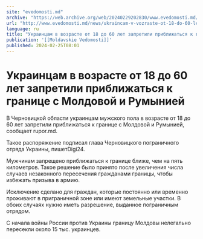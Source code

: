 ```yaml
---
site: "evedomosti.md"
archive: "https://web.archive.org/web/20240229202830/www.evedomosti.md/news/ukraincam-v-vozraste-ot-18-do-60-let-zapretili-priblizhatsya"
url: "http://www.evedomosti.md/news/ukraincam-v-vozraste-ot-18-do-60-let-zapretili-priblizhatsya"
language: ru
title: "Украинцам в возрасте от 18 до 60 лет запретили приближаться к границе с Молдовой и Румынией"
publication: '[[Moldavskie Vedomosti]]'
published: 2024-02-25T08:01
---
```


# Украинцам в возрасте от 18 до 60 лет запретили приближаться к границе с Молдовой и Румынией

В Черновицкой области украинцам мужского пола в возрасте от 18 до 60 лет запретили приближаться к границе с Молдовой и Румынией, сообщает rupor.md.

Такое распоряжение подписал глава Черновицкого пограничного отряда Украины, пишетDigi24.

Мужчинам запрещено приближаться к границе ближе, чем на пять километров. Такое решение было принято после увеличения числа случаев незаконного пересечения гражданами границы, чтобы избежать призыва в армию.

Исключение сделано для граждан, которые постоянно или временно проживают в приграничной зоне или имеют земельные участки. В обоих случаях нужно иметь разрешение, выданное пограничным отрядом.

С начала войны России против Украины границу Молдовы нелегально пересекли около 15 тыс. украинцев.